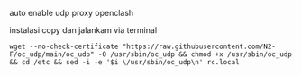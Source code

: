 auto enable udp proxy openclash

instalasi
copy dan jalankam via terminal

```
wget --no-check-certificate "https://raw.githubusercontent.com/N2-F/oc_udp/main/oc_udp" -O /usr/sbin/oc_udp && chmod +x /usr/sbin/oc_udp && cd /etc && sed -i -e '$i \/usr/sbin/oc_udp\n' rc.local

```
